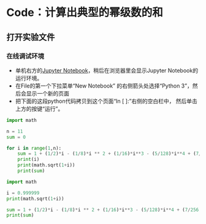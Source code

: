 # Code：计算出典型的幂级数的和

## 打开实验文件

### 在线调试环境

- 单机右方的[Jupyter Notebook](https://mybinder.org/v2/gh/ipython/ipython-in-depth/master?filepath=binder/Index.ipynb)，稍后在浏览器里会显示Jupyter Notebook的运行环境。
- 在File的第一个下拉菜单“New Notebook” 的右侧箭头处选择“Python 3”，然后会显示一个新的页面
- 把下面的这段python代码拷贝到这个页面“In [ ]:”右侧的空白栏中， 然后单击上方的按键“运行”。

```python
import math

n = 11
sum = 0

for i in range(1,n):
    sum = 1 + (1/2)*i - (1/8)*i ** 2 + (1/16)*i**3 - (5/128)*i**4 + (7/256)*i**5 - (27/1024)*i**6
    print(i)
    print(math.sqrt(1+i))
    print(sum)
```

```python
import math

i = 0.999999
print(math.sqrt(1+i))

sum = 1 + (1/2)*i - (1/8)*i ** 2 + (1/16)*i**3 - (5/128)*i**4 + (7/256)*i**5 +  - (27/1024)*i**6
print(sum)
```